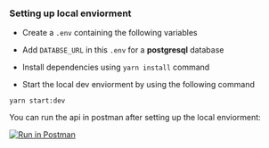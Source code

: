 ### Setting up local enviorment

- Create a `.env` containing the following variables
- Add `DATABSE_URL` in this `.env` for a **postgresql** database

- Install dependencies using `yarn install` command
- Start the local dev enviorment by using the following command

```
yarn start:dev
```

You can run the api in postman after setting up the local enviorment:

[![Run in Postman](https://run.pstmn.io/button.svg)](https://app.getpostman.com/run-collection/25117304-ea2893e4-e7b7-43bc-b7e2-f4e5d4cd19dc?action=collection%2Ffork&collection-url=entityId%3D25117304-ea2893e4-e7b7-43bc-b7e2-f4e5d4cd19dc%26entityType%3Dcollection%26workspaceId%3D016fa56f-d73f-4750-930f-6a046643159c)
